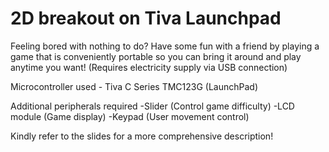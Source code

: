 # 2D breakout on Tiva Launchpad

Feeling bored with nothing to do?
Have some fun with a friend by playing a game that is conveniently portable so you can bring it around and play anytime you want! (Requires electricity supply via USB connection)  

Microcontroller used - Tiva C Series TMC123G (LaunchPad)

Additional peripherals required
-Slider (Control game difficulty)
-LCD module (Game display)
-Keypad (User movement control)

Kindly refer to the slides for a more comprehensive description!
